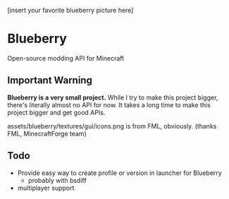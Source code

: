 [insert your favorite blueberry picture here]

# Blueberry

Open-source modding API for Minecraft

## Important Warning
**Blueberry is a very small project.**
While I try to make this project bigger, there's literally almost no API for now.
It takes a long time to make this project bigger and get good APIs.

assets/blueberry/textures/gui/icons.png is from FML, obviously. (thanks FML, MinecraftForge team)

## Todo
- Provide easy way to create profile or version in launcher for Blueberry
  - probably with bsdiff
- multiplayer support
